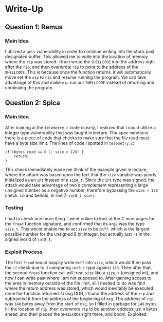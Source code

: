 # Write-Up


## Question 1: Remus
### Main Idea
I utilized a `gets` vulnerability in order to continue writing into the stack past designated buffer. This allowed me to write into the location of memroy where the `rip` was stored. I then wrote the `SHELLCODE` into the address right after the `rip`, and then overwrote `rip` to point to the address of the `SHELLCODE`. This is because once the function returns, it will automatically move set the `eip` to `rip` and resume running the program. We can take advatange of this and make `eip` run our `SHELLCODE` instead of returning and continuing the program.


## Question 2: Spica
### Main Idea
After looking at the `telemetry.c` code closely, I realized that I could utilize a integer type vulnerability that was taught in lecture. The spec mentions there is a piece of code that checks to make sure that the file read must have a byte size limit. The lines of code I spotted in `telemetry.c`:
```
if (bytes_read == 0 || size > 128) {
    return;
}
```
This check immediately made me think of the example given in lecture, where the attack was based upon the fact that the `size` variable was poorly initialized as an `int` instead of a `size_t`. Since the `int` type was signed, the attack would take advantage of two's complement representing a large unsigned number as a negative number, therefore bypassing the `size > 128` check. Lo and behold, in line 7: `int8_t size;`.
### Testing
I had to check one more thing. I went online to look at the C man pages for the `fread` function signature, and confirmed that its `arg2` was the type `size_t`. This would enable me to set `size` to be `0xff`, which is the largest possible number for the unsigned 8 bit integer, but actually just `-1` in the signed world of `int8_t`.
### Exploit Process
The first `fread` would happily write `0xff` into `size`, which would then pass the `if` check due to it comparing `int8_t` type against `128`. Then after that, the second `fread` function call will treat `size` like a `size_t` (unsigned int), and now I can write past where I am not supposed to. After gaining access to the area in memory outside of the file limit, all I needed to do was find where the return address was stored, which would inevitably be executed once the function returned. Using GDB, I found the address of the `rip` and subtracted it from the address of the beginning of `msg`. The address of `rip` was `148` bytes away from the start of `msg`, so I filled in garbage for `148` bytes till the location of `rip`, then overwrote `rip` to be another address just `4` bytes ahead, and then placed the `SHELLCODE` right there, and boom. Exploited.
